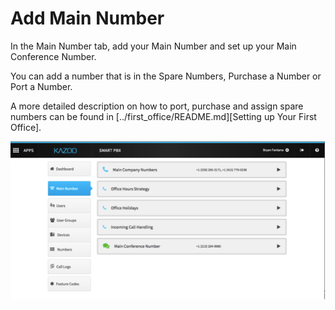 # Add Main Number

In the Main Number tab, add your Main Number and set up your Main Conference Number.

You can add a number that is in the Spare Numbers, Purchase a Number or Port a Number.

A more detailed description on how to port, purchase and assign spare numbers can be found in [../first_office/README.md][Setting up Your First Office].

![Main Number](images/main_number.png "Main Number")

